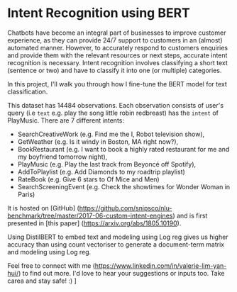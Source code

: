 Intent Recognition using BERT
==============================

Chatbots have become an integral part of businesses to improve customer experience, as they can provide 24/7 support to customers in an (almost) automated manner. However, to accurately respond to customers enquiries and provide them with the relevant resources or next steps, accurate intent recognition is necessary. Intent recognition involves classifying a short text (sentence or two) and have to classify it into one (or multiple) categories. 

In this project, I'll walk you through how I fine-tune the BERT model for text classification.

This dataset has 14484 observations. Each observation consists of user's query (i.e `text` e.g. play the song little robin redbreast) has the `intent` of PlayMusic. There are 7 different intents: 
- SearchCreativeWork (e.g. Find me the I, Robot television show),
- GetWeather (e.g. Is it windy in Boston, MA right now?),
- BookRestaurant (e.g. I want to book a highly rated restaurant for me and my boyfriend tomorrow night),
- PlayMusic (e.g. Play the last track from Beyoncé off Spotify),
- AddToPlaylist (e.g. Add Diamonds to my roadtrip playlist)
- RateBook (e.g. Give 6 stars to Of Mice and Men)
- SearchScreeningEvent (e.g. Check the showtimes for Wonder Woman in Paris)

It is hosted on [GitHub] (https://github.com/snipsco/nlu-benchmark/tree/master/2017-06-custom-intent-engines) and is first presented in [this paper] (https://arxiv.org/abs/1805.10190).

Using DistilBERT to embed text and modeling using Log reg gives us higher accuracy than using count vectoriser to generate a document-term matrix and modeling using Log reg. 

Feel free to connect with me (https://www.linkedin.com/in/valerie-lim-yan-hui/) to find out more. I'd love to hear your suggestions or inputs too. Take carea and stay safe! :) ]

